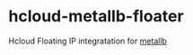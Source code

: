 # hcloud-metallb-floater

Hcloud Floating IP integratation for [metallb]


[metallb]: https://metallb.universe.tf/
